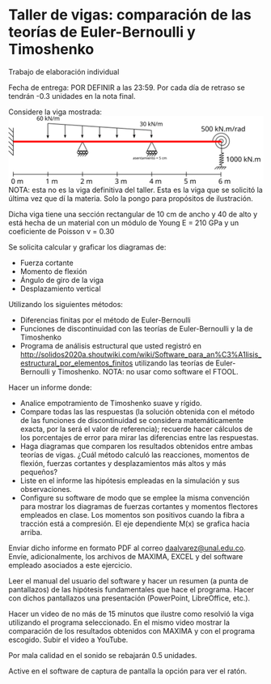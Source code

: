 # Taller de vigas: comparación de las teorías de Euler-Bernoulli y Timoshenko

Trabajo de elaboración individual

Fecha de entrega: POR DEFINIR  a las 23:59. Por cada día de retraso se tendrán -0.3 unidades en la nota final.



Considere la viga mostrada:
<img src="figs/viga_2019a.svg"/>
NOTA: esta no es la viga definitiva del taller. Esta es la viga que se solicitó la última vez que dí la materia. Solo la pongo para propósitos de ilustración.

Dicha viga tiene una sección rectangular de 10 cm de ancho y 40 de alto y está hecha de un material con un módulo de Young E = 210 GPa y un coeficiente de Poisson ν = 0.30

Se solicita calcular y graficar los diagramas de:
* Fuerza cortante
* Momento de flexión
* Ángulo de giro de la viga
* Desplazamiento vertical

Utilizando los siguientes métodos:
* Diferencias finitas por el método de Euler-Bernoulli
* Funciones de discontinuidad con las teorías de Euler-Bernoulli y la de Timoshenko
* Programa de análisis estructural que usted registró en http://solidos2020a.shoutwiki.com/wiki/Software_para_an%C3%A1lisis_estructural_por_elementos_finitos utilizando las teorías de Euler-Bernoulli y Timoshenko. NOTA: no usar como software el FTOOL.

Hacer un informe donde:
* Analice empotramiento de Timoshenko suave y rígido.
* Compare todas las las respuestas (la solución obtenida con el método de las funciones de discontinuidad se considera matemáticamente exacta, por la será el valor de referencia); recuerde hacer cálculos de los porcentajes de error para mirar las diferencias entre las respuestas. 
* Haga diagramas que comparen los resultados obtenidos entre ambas teorías de vigas. ¿Cuál método calculó las reacciones, momentos de flexión, fuerzas cortantes y desplazamientos más altos y más pequeños? 
* Liste en el informe las hipótesis empleadas en la simulación y sus observaciones.
* Configure su software de modo que se emplee la misma convención para mostrar los diagramas de fuerzas cortantes y momentos flectores empleados en clase. Los momentos son positivos cuando la fibra a tracción está a compresión. El eje dependiente M(x) se grafica hacia arriba.

Enviar dicho informe en formato PDF al correo daalvarez@unal.edu.co. Envíe, adicionalmente, los archivos de MAXIMA, EXCEL y del software empleado asociados a este ejercicio.

Leer el manual del usuario del software y hacer un resumen (a punta de pantallazos) de las hipótesis fundamentales que hace el programa. Hacer con dichos pantallazos una presentación (PowerPoint, LibreOffice, etc.).

Hacer un video de no más de 15 minutos que ilustre como resolvió la viga utilizando el programa seleccionado. En el mismo video mostrar la comparación de los resultados obtenidos con MAXIMA y con el programa escogido. Subir el video a YouTube.

Por mala calidad en el sonido se rebajarán 0.5 unidades.

Active en el software de captura de pantalla la opción para ver el ratón.